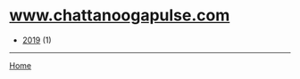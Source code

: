 # www.chattanoogapulse.com

  * [2019](./www-chattanoogapulse-com-2019.md) (1)

----

[Home](../index.md)
